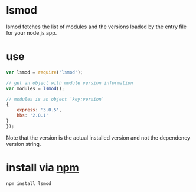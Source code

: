 # lsmod

lsmod fetches the list of modules and the versions loaded by the entry file for your node.js app.

# use

```javascript
var lsmod = require('lsmod');

// get an object with module version information
var modules = lsmod();

// modules is an object `key:version`
{
    express: '3.0.5',
    hbs: '2.0.1'
}
});
```

Note that the version is the actual installed version and not the dependency version string.

# install via [npm](https://npmjs.org)

```
npm install lsmod
```
